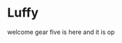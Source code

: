 # Luffy
welcome
gear five is here and it is op 
 
 
 
 
  
         
      
     
           
        
       
 
 
